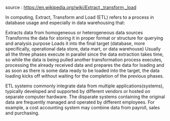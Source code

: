 source : https://en.wikipedia.org/wiki/Extract,_transform,_load

In computing, Extract, Transform and Load (ETL) refers to a process in database usage and especially in data warehousing that:

Extracts data from homogeneous or heterogeneous data sources
Transforms the data for storing it in proper format or structure for querying and analysis purpose
Loads it into the final target (database, more specifically, operational data store, data mart, or data warehouse)
Usually all the three phases execute in parallel since the data extraction takes time, so while the data is being pulled another transformation process executes, processing the already received data and prepares the data for loading and as soon as there is some data ready to be loaded into the target, the data loading kicks off without waiting for the completion of the previous phases.

ETL systems commonly integrate data from multiple applications(systems), typically developed and supported by different vendors or hosted on separate computer hardware. The disparate systems containing the original data are frequently managed and operated by different employees. For example, a cost accounting system may combine data from payroll, sales and purchasing.
